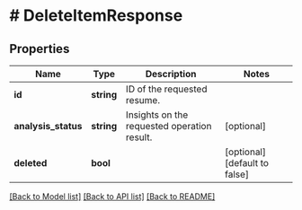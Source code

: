 # # DeleteItemResponse

## Properties

Name | Type | Description | Notes
------------ | ------------- | ------------- | -------------
**id** | **string** | ID of the requested resume. |
**analysis_status** | **string** | Insights on the requested operation result. | [optional]
**deleted** | **bool** |  | [optional] [default to false]

[[Back to Model list]](../../README.md#models) [[Back to API list]](../../README.md#endpoints) [[Back to README]](../../README.md)
